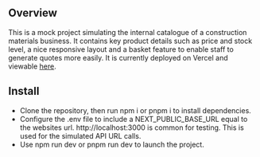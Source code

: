 ## Overview

This is a mock project simulating the internal catalogue of a construction materials business. It contains key product details such as price and stock level, a nice responsive layout and a basket feature to enable staff to generate quotes more easily.
It is currently deployed on Vercel and viewable [here](https://joes-hardware.vercel.app/).

## Install

- Clone the repository, then run npm i or pnpm i to install dependencies.
- Configure the .env file to include a NEXT_PUBLIC_BASE_URL equal to the websites url. http://localhost:3000 is common for testing. This is used for the simulated API URL calls.
- Use npm run dev or pnpm run dev to launch the project.
